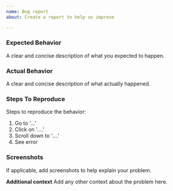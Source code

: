 ```yaml
---
name: Bug report
about: Create a report to help us improve

---
```


### Expected Behavior
A clear and concise description of what you expected to happen.

### Actual Behavior
A clear and concise description of what actually happened.

### Steps To Reproduce
Steps to reproduce the behavior:
1. Go to '...'
2. Click on '....'
3. Scroll down to '....'
4. See error

### Screenshots
If applicable, add screenshots to help explain your problem.

**Additional context**
Add any other context about the problem here.
